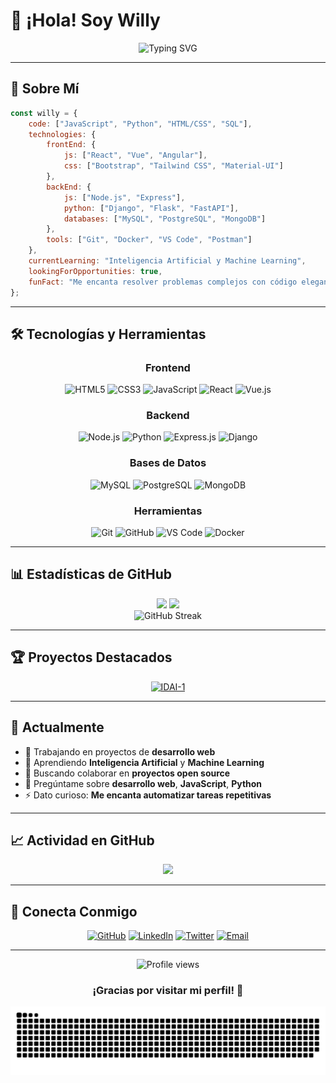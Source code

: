 # 👋 ¡Hola! Soy Willy

<div align="center">
  <img src="https://readme-typing-svg.herokuapp.com?font=Fira+Code&size=30&pause=1000&color=00D8FF&center=true&vCenter=true&width=600&lines=Desarrollador+Full+Stack;Apasionado+por+la+Tecnolog%C3%ADa;Siempre+Aprendiendo+Algo+Nuevo" alt="Typing SVG" />
</div>

---

## 🚀 Sobre Mí

```javascript
const willy = {
    code: ["JavaScript", "Python", "HTML/CSS", "SQL"],
    technologies: {
        frontEnd: {
            js: ["React", "Vue", "Angular"],
            css: ["Bootstrap", "Tailwind CSS", "Material-UI"]
        },
        backEnd: {
            js: ["Node.js", "Express"],
            python: ["Django", "Flask", "FastAPI"],
            databases: ["MySQL", "PostgreSQL", "MongoDB"]
        },
        tools: ["Git", "Docker", "VS Code", "Postman"]
    },
    currentLearning: "Inteligencia Artificial y Machine Learning",
    lookingForOpportunities: true,
    funFact: "Me encanta resolver problemas complejos con código elegante"
};
```

---

## 🛠️ Tecnologías y Herramientas

<div align="center">
  
### Frontend
![HTML5](https://img.shields.io/badge/-HTML5-E34F26?style=for-the-badge&logo=html5&logoColor=white)
![CSS3](https://img.shields.io/badge/-CSS3-1572B6?style=for-the-badge&logo=css3)
![JavaScript](https://img.shields.io/badge/-JavaScript-F7DF1E?style=for-the-badge&logo=javascript&logoColor=black)
![React](https://img.shields.io/badge/-React-61DAFB?style=for-the-badge&logo=react&logoColor=black)
![Vue.js](https://img.shields.io/badge/-Vue.js-4FC08D?style=for-the-badge&logo=vue.js&logoColor=white)

### Backend
![Node.js](https://img.shields.io/badge/-Node.js-339933?style=for-the-badge&logo=node.js&logoColor=white)
![Python](https://img.shields.io/badge/-Python-3776AB?style=for-the-badge&logo=python&logoColor=white)
![Express.js](https://img.shields.io/badge/-Express.js-000000?style=for-the-badge&logo=express&logoColor=white)
![Django](https://img.shields.io/badge/-Django-092E20?style=for-the-badge&logo=django&logoColor=white)

### Bases de Datos
![MySQL](https://img.shields.io/badge/-MySQL-4479A1?style=for-the-badge&logo=mysql&logoColor=white)
![PostgreSQL](https://img.shields.io/badge/-PostgreSQL-336791?style=for-the-badge&logo=postgresql&logoColor=white)
![MongoDB](https://img.shields.io/badge/-MongoDB-47A248?style=for-the-badge&logo=mongodb&logoColor=white)

### Herramientas
![Git](https://img.shields.io/badge/-Git-F05032?style=for-the-badge&logo=git&logoColor=white)
![GitHub](https://img.shields.io/badge/-GitHub-181717?style=for-the-badge&logo=github)
![VS Code](https://img.shields.io/badge/-VS%20Code-007ACC?style=for-the-badge&logo=visual-studio-code)
![Docker](https://img.shields.io/badge/-Docker-2496ED?style=for-the-badge&logo=docker&logoColor=white)

</div>

---

## 📊 Estadísticas de GitHub

<div align="center">
  <img height="180em" src="https://github-readme-stats.vercel.app/api?username=willy002884&show_icons=true&theme=tokyonight&include_all_commits=true&count_private=true"/>
  <img height="180em" src="https://github-readme-stats.vercel.app/api/top-langs/?username=willy002884&layout=compact&langs_count=7&theme=tokyonight"/>
</div>

<div align="center">
  <img src="https://github-readme-streak-stats.herokuapp.com/?user=willy002884&theme=tokyonight" alt="GitHub Streak" />
</div>

---

## 🏆 Proyectos Destacados

<div align="center">
  
[![IDAI-1](https://github-readme-stats.vercel.app/api/pin/?username=willy002884&repo=IDAI-1&theme=tokyonight)](https://github.com/willy002884/IDAI-1)

</div>

---

## 🌱 Actualmente

- 🔭 Trabajando en proyectos de **desarrollo web**
- 🌱 Aprendiendo **Inteligencia Artificial** y **Machine Learning**
- 👯 Buscando colaborar en **proyectos open source**
- 💬 Pregúntame sobre **desarrollo web**, **JavaScript**, **Python**
- ⚡ Dato curioso: **Me encanta automatizar tareas repetitivas**

---

## 📈 Actividad en GitHub

<div align="center">
  <img src="https://github-readme-activity-graph.vercel.app/graph?username=willy002884&theme=tokyo-night&hide_border=true" />
</div>

---

## 🤝 Conecta Conmigo

<div align="center">
  
[![GitHub](https://img.shields.io/badge/-GitHub-181717?style=for-the-badge&logo=github&logoColor=white)](https://github.com/willy002884)
[![LinkedIn](https://img.shields.io/badge/-LinkedIn-0077B5?style=for-the-badge&logo=linkedin&logoColor=white)](https://linkedin.com/in/tu-perfil)
[![Twitter](https://img.shields.io/badge/-Twitter-1DA1F2?style=for-the-badge&logo=twitter&logoColor=white)](https://twitter.com/tu-usuario)
[![Email](https://img.shields.io/badge/-Email-D14836?style=for-the-badge&logo=gmail&logoColor=white)](mailto:tu-email@gmail.com)

</div>

---

<div align="center">
  <img src="https://komarev.com/ghpvc/?username=willy002884&label=Visitas%20al%20perfil&color=0e75b6&style=flat" alt="Profile views" />
  
  ### ¡Gracias por visitar mi perfil! 🚀
  
  <img src="https://raw.githubusercontent.com/Platane/snk/output/github-contribution-grid-snake.svg" alt="Snake animation" />
  
</div>
